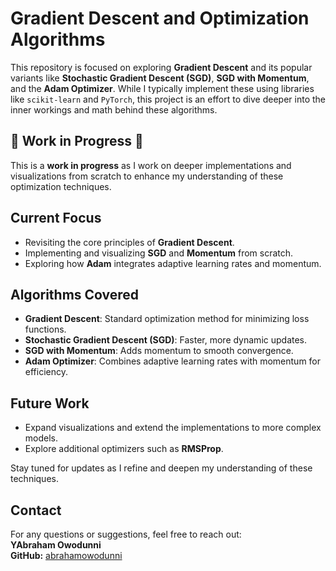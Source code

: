 # Gradient Descent and Optimization Algorithms

This repository is focused on exploring **Gradient Descent** and its popular variants like **Stochastic Gradient Descent (SGD)**, **SGD with Momentum**, and the **Adam Optimizer**. While I typically implement these using libraries like `scikit-learn` and `PyTorch`, this project is an effort to dive deeper into the inner workings and math behind these algorithms.

## 🚧 Work in Progress 🚧

This is a **work in progress** as I work on deeper implementations and visualizations from scratch to enhance my understanding of these optimization techniques.

## Current Focus
- Revisiting the core principles of **Gradient Descent**.
- Implementing and visualizing **SGD** and **Momentum** from scratch.
- Exploring how **Adam** integrates adaptive learning rates and momentum.

## Algorithms Covered

- **Gradient Descent**: Standard optimization method for minimizing loss functions.
- **Stochastic Gradient Descent (SGD)**: Faster, more dynamic updates.
- **SGD with Momentum**: Adds momentum to smooth convergence.
- **Adam Optimizer**: Combines adaptive learning rates with momentum for efficiency.

## Future Work

- Expand visualizations and extend the implementations to more complex models.
- Explore additional optimizers such as **RMSProp**.

Stay tuned for updates as I refine and deepen my understanding of these techniques.

## Contact

For any questions or suggestions, feel free to reach out:  
**YAbraham Owodunni**  
**GitHub:** [abrahamowodunni](https://github.com/abrahamowodunni)
